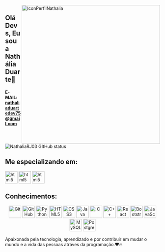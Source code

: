 <img src="https://github.com/user-attachments/assets/404996cf-02a0-4814-b794-76ffc2785f6b" alt="IconPerfilNathalia" height="450" align="right">

## Olá Devs, Eu sou a Nathália Duarte👋
 
#### E-MAIL: nathaliaduartedev75@gmail.com

 ![NathaliaRJ03 GItHub status](https://github-readme-stats.vercel.app/api?username=NathaliaRJ03&show_icons=true&theme=radical)
 
 ## Me especializando em:
 <img align= "center" alt="html5" src= "https://img.shields.io/badge/Java-2a1a36?style=for-the-badge&logo=openjdk&logoColor=FF00F6&color:white" height="40" /> <img align= "center" alt="html5" src= "https://img.shields.io/badge/Spring-2a1a36?style=for-the-badge&logo=spring&logoColor=white" height="40" /> <img align= "center" alt="html5" src= "https://img.shields.io/badge/MongoDB-2a1a36?style=for-the-badge&logo=mongodb&logoColor=white" height="40"/>

 ## Conhecimentos: 
<p align="center">
  <img alt="Git" src="https://img.shields.io/badge/GIT-2a1a36?style=for-the-badge&logo=git&logoColor=white" height="40" />
  <img alt="GitHub" src="https://img.shields.io/badge/GitHub-2a1a36?style=for-the-badge&logo=github&logoColor=white" height="40" />
  <img alt="Python" src="https://img.shields.io/badge/Python-2a1a36?style=for-the-badge&logo=python&logoColor=white" height="40" />
  <img alt="HTML5" src="https://img.shields.io/badge/HTML5-2a1a36?style=for-the-badge&logo=html5&logoColor=white" height="40" />
  <img alt="CSS3" src="https://img.shields.io/badge/CSS3-2a1a36?style=for-the-badge&logo=css3&logoColor=white" height="40" />
  <img alt="Java" src="https://img.shields.io/badge/Java-2a1a36?style=for-the-badge&logo=openjdk&logoColor=white" height="40" />
  <img alt="C" src="https://img.shields.io/badge/C-2a1a36?style=for-the-badge&logo=c&logoColor=white" height="40" />
  <img alt="C++" src="https://img.shields.io/badge/C%2B%2B-2a1a36?style=for-the-badge&logo=c%2B%2B&logoColor=white" height="40" />
  <img alt="React Native" src="https://img.shields.io/badge/React_Native-2a1a36?style=for-the-badge&logo=react&logoColor=white" height="40" />
  <img alt="Bootstrap" src="https://img.shields.io/badge/Bootstrap-563D7C?style=for-the-badge&logo=bootstrap&logoColor=white" height="40" />
  <img alt="JavaScript" src="https://img.shields.io/badge/JavaScript-2a1a36?style=for-the-badge&logo=javascript&logoColor=white" height="40" />
  <img alt="MySQL" src="https://img.shields.io/badge/MySQL-2a1a36?style=for-the-badge&logo=mysql&logoColor=white" height="40" />
  <img alt="PostgreSQL" src="https://img.shields.io/badge/PostgreSQL-2a1a36?style=for-the-badge&logo=postgresql&logoColor=white" height="40" />
</p>

 
Apaixonada pela tecnologia, aprendizado e por contribuir em mudar o mundo e a vida das pessoas atráves da programação.❤️🔥
